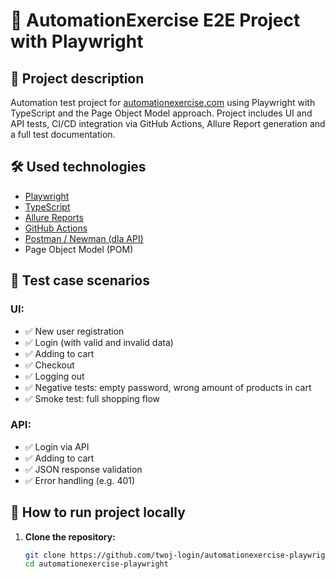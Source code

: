 # 🧪 AutomationExercise E2E Project with Playwright

## 📌 Project description

Automation test project for [automationexercise.com](https://automationexercise.com) using Playwright with TypeScript and the Page Object Model approach. Project includes UI and API tests, CI/CD integration via GitHub Actions, Allure Report generation and a full test documentation.

## 🛠️ Used technologies

- [Playwright](https://playwright.dev/)
- [TypeScript](https://www.typescriptlang.org/)
- [Allure Reports](https://docs.qameta.io/allure/)
- [GitHub Actions](https://docs.github.com/en/actions)
- [Postman / Newman (dla API)](https://www.postman.com/)
- Page Object Model (POM)

## 🧪 Test case scenarios

### UI:

- ✅ New user registration
- ✅ Login (with valid and invalid data)
- ✅ Adding to cart
- ✅ Checkout
- ✅ Logging out
- ✅ Negative tests: empty password, wrong amount of products in cart
- ✅ Smoke test: full shopping flow

### API:

- ✅ Login via API
- ✅ Adding to cart
- ✅ JSON response validation
- ✅ Error handling (e.g. 401)

## 🚀 How to run project locally

1. **Clone the repository:**
   ```bash
   git clone https://github.com/twoj-login/automationexercise-playwright.git
   cd automationexercise-playwright
   ```
